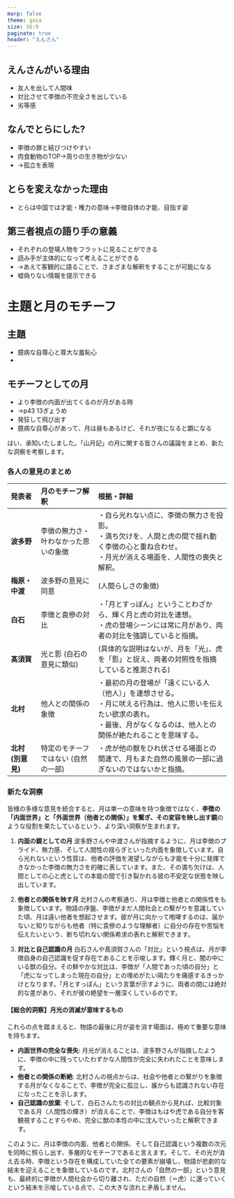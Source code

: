 ```yaml
---
marp: false
theme: gaia
size: 16:9
paginate: true
header: "えんさん"
---
```


## えんさんがいる理由

- 友人を出して人間味
- 対比させて李徴の不完全さを出している
- 劣等感

## なんでとらにした?
- 李徴の罪と結びつけやすい
- 肉食動物のTOP→周りの生き物が少ない
- →孤立を表現

## とらを変えなかった理由
- とらは中国では才能・権力の意味→李徴自体の才能、目指す姿

## 第三者視点の語り手の意義
- それぞれの登場人物をフラットに見ることができる
- 読み手が主体的になって考えることができる
- →あえて客観的に語ることで、さまざまな解釈をすることが可能になる
- 嘘偽りない情報を提示できる

# 主題と月のモチーフ

## 主題
- 臆病な自尊心と尊大な羞恥心
- 

## モチーフとしての月

- より李徴の内面が出てくるのが月がある時
- →p43 13ぎょうめ
- 発狂して飛び出す
- 臆病な自尊心があって、月は昼もあるけど、それが夜になると顕になる  

はい、承知いたしました。「山月記」の月に関する皆さんの議論をまとめ、新たな洞察を考察します。

### 各人の意見のまとめ

| 発表者 | 月のモチーフ解釈 | 根拠・詳細 |
| :--- | :--- | :--- |
| **波多野** | 李徴の無力さ・叶わなかった思いの象徴 | ・自ら光れない点に、李徴の無力さを投影。<br>・満ち欠けを、人間と虎の間で揺れ動く李徴の心と重ね合わせ。<br>・月光が消える場面を、人間性の喪失と解釈。 |
| **梅原・中渡** | 波多野の意見に同意 | (人間らしさの象徴) |
| **白石** | 李徴と袁傪の対比 | ・「月とすっぽん」ということわざから、輝く月と虎の対比を連想。<br>・虎の登場シーンには常に月があり、両者の対比を強調していると指摘。 |
| **髙須賀** | 光と影 (白石の意見に類似) | (具体的な説明はないが、月を「光」、虎を「影」と捉え、両者の対照性を指摘していると推測される) |
| **北村** | 他人との関係の象徴 | ・最初の月の登場が「遠くにいる人（他人）」を連想させる。<br>・月に吠える行為は、他人に思いを伝えたい欲求の表れ。<br>・最後、月がなくなるのは、他人との関係が絶たれることを意味する。 |
| **北村 (別意見)** | 特定のモチーフではない (自然の一部) | ・虎が他の獣をひれ伏させる場面との関連で、月もまた自然の風景の一部に過ぎないのではないかと指摘。 |

### 新たな洞察

皆様の多様な意見を統合すると、月は単一の意味を持つ象徴ではなく、**李徴の「内面世界」と「外面世界（他者との関係）」を繋ぎ、その変容を映し出す鏡**のような役割を果たしているという、より深い洞察が生まれます。

1.  **内面の鏡としての月**
    波多野さんや中渡さんが指摘するように、月は李徴のプライド、無力感、そして人間性の揺らぎといった内面を象徴しています。自ら光れないという性質は、他者の評価を渇望しながらも才能を十分に発揮できなかった李徴の無力さを的確に表しています。また、その満ち欠けは、人間としての心と虎としての本能の間で引き裂かれる彼の不安定な状態を映し出しています。

2.  **他者との関係を映す月**
    北村さんの考察通り、月は李徴と他者との関係性をも象徴しています。物語の序盤、李徴がまだ人間社会との繋がりを意識していた頃、月は遠い他者を想起させます。彼が月に向かって咆哮するのは、届かないと知りながらも他者（特に袁傪のような理解者）に自分の存在や苦悩を伝えたいという、断ち切れない関係希求の表れと解釈できます。

3.  **対比と自己認識の月**
    白石さんや髙須賀さんの「対比」という視点は、月が李徴自身の自己認識を促す存在であることを示唆します。輝く月と、闇の中にいる獣の自分。その鮮やかな対比は、李徴が「人間であった頃の自分」と「虎になってしまった現在の自分」との埋めがたい隔たりを痛感するきっかけとなります。「月とすっぽん」という言葉が示すように、両者の間には絶対的な差があり、それが彼の絶望を一層深くしているのです。

#### **【総合的洞察】月光の消滅が意味するもの**

これらの点を踏まえると、物語の最後に月が姿を消す場面は、極めて重要な意味を持ちます。

*   **内面世界の完全な喪失**: 月光が消えることは、波多野さんが指摘したように、李徴の中に残っていたわずかな人間性が完全に失われたことを意味します。
*   **他者との関係の断絶**: 北村さんの視点からは、社会や他者との繋がりを象徴する月がなくなることで、李徴が完全に孤立し、誰からも認識されない存在になったことを示します。
*   **自己認識の放棄**: そして、白石さんたちの対比の観点から見れば、比較対象である月（人間性の輝き）が消えることで、李徴はもはや虎である自分を客観視することすらやめ、完全に獣の本性の中に沈んでいったと解釈できます。

このように、月は李徴の内面、他者との関係、そして自己認識という複数の次元を同時に照らし出す、多層的なモチーフであると言えます。そして、その光が消え去る時、李徴という存在を構成していた全ての要素が崩壊し、物語が悲劇的な結末を迎えることを象徴しているのです。北村さんの「自然の一部」という意見も、最終的に李徴が人間社会から切り離され、ただの自然（＝虎）に還っていくという結末を示唆している点で、この大きな流れと矛盾しません。
